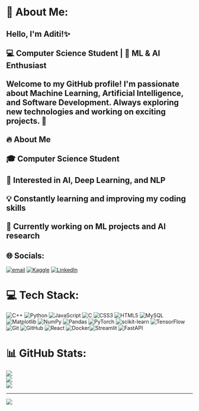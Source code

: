 # 💫 About Me:
## Hello, I'm Aditi!✨<br><br>💻 Computer Science Student | 🤖 ML & AI Enthusiast<br><br>Welcome to my GitHub profile! I'm passionate about Machine Learning, Artificial Intelligence, and Software Development. Always exploring new technologies and working on exciting projects. 🚀<br><br> 🔥 About Me<br><br>🎓 Computer Science Student<br><br>🤖 Interested in AI, Deep Learning, and NLP<br><br>💡 Constantly learning and improving my coding skills<br><br>🌱 Currently working on ML projects and AI research


## 🌐 Socials:
[![email](https://img.shields.io/badge/Email-D14836?logo=gmail&logoColor=white)](mailto:aditi22mehta22@gmail.com) 
[![Kaggle](https://img.shields.io/badge/Kaggle-20BEFF?style=flat-square&logo=kaggle&logoColor=white&labelColor=20BEFF)](https://www.kaggle.com/aditi2005)
[![LinkedIn](https://img.shields.io/badge/LinkedIn-%230077B5.svg?logo=linkedin&logoColor=white)](https://linkedin.com/in/https://www.linkedin.com/in/aditi-mehta-662193265/)

# 💻 Tech Stack:
![C++](https://img.shields.io/badge/c++-%2300599C.svg?style=plastic&logo=c%2B%2B&logoColor=white) ![Python](https://img.shields.io/badge/python-3670A0?style=plastic&logo=python&logoColor=ffdd54) ![JavaScript](https://img.shields.io/badge/javascript-%23323330.svg?style=plastic&logo=javascript&logoColor=%23F7DF1E) ![C](https://img.shields.io/badge/c-%2300599C.svg?style=plastic&logo=c&logoColor=white) ![CSS3](https://img.shields.io/badge/css3-%231572B6.svg?style=plastic&logo=css3&logoColor=white) ![HTML5](https://img.shields.io/badge/html5-%23E34F26.svg?style=plastic&logo=html5&logoColor=white) ![MySQL](https://img.shields.io/badge/mysql-4479A1.svg?style=plastic&logo=mysql&logoColor=white) ![Matplotlib](https://img.shields.io/badge/Matplotlib-%23ffffff.svg?style=plastic&logo=Matplotlib&logoColor=black) ![NumPy](https://img.shields.io/badge/numpy-%23013243.svg?style=plastic&logo=numpy&logoColor=white) ![Pandas](https://img.shields.io/badge/pandas-%23150458.svg?style=plastic&logo=pandas&logoColor=white) ![PyTorch](https://img.shields.io/badge/PyTorch-%23EE4C2C.svg?style=plastic&logo=PyTorch&logoColor=white) ![scikit-learn](https://img.shields.io/badge/scikit--learn-%23F7931E.svg?style=plastic&logo=scikit-learn&logoColor=white) ![TensorFlow](https://img.shields.io/badge/TensorFlow-%23FF6F00.svg?style=plastic&logo=TensorFlow&logoColor=white) ![Git](https://img.shields.io/badge/git-%23F05033.svg?style=plastic&logo=git&logoColor=white) ![GitHub](https://img.shields.io/badge/github-%23121011.svg?style=plastic&logo=github&logoColor=white) ![React](https://img.shields.io/badge/react-%2320232a.svg?style=plastic&logo=react&logoColor=%2361DAFB) ![Docker](https://img.shields.io/badge/docker-%230db7ed.svg?style=plastic&logo=docker&logoColor=white)![Streamlit](https://img.shields.io/badge/Streamlit-%23FE4B4B.svg?style=plastic&logo=streamlit&logoColor=white) ![FastAPI](https://img.shields.io/badge/FastAPI-005571?style=plastic&logo=fastapi)

# 📊 GitHub Stats:
![](https://github-readme-stats.vercel.app/api?username=Aditi4275&theme=merko&hide_border=false&include_all_commits=false&count_private=false)<br/>
![](https://nirzak-streak-stats.vercel.app/?user=Aditi4275&theme=merko&hide_border=false)<br/>
![](https://github-readme-stats.vercel.app/api/top-langs/?username=Aditi4275&theme=merko&hide_border=false&include_all_commits=false&count_private=false&layout=compact)

---
[![](https://visitcount.itsvg.in/api?id=Aditi4275&icon=0&color=0)](https://visitcount.itsvg.in)

